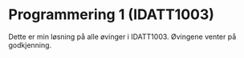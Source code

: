 # Programmering 1 (IDATT1003)

Dette er min løsning på alle øvinger i IDATT1003. Øvingene venter på godkjenning.

